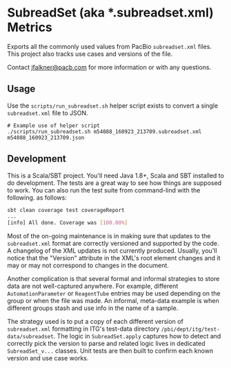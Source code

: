 # SubreadSet (aka *.subreadset.xml) Metrics

Exports all the commonly used values from PacBio `subreadset.xml` files. This project also tracks use cases and versions
of the file.

Contact jfalkner@pacb.com for more information or with any questions.

## Usage

Use the `scripts/run_subreadset.sh` helper script exists to convert a single `subreadset.xml` file to JSON.

```
# Example use of helper script
./scripts/run_subreadset.sh m54088_160923_213709.subreadset.xml m54088_160923_213709.json
```

## Development

This is a Scala/SBT project. You'll need Java 1.8+, Scala and SBT installed to do development. The tests are a great way
to see how things are supposed to work. You can also run the test suite from command-lind with the following.
as follows:

```bash
sbt clean coverage test coverageReport
...
[info] All done. Coverage was [100.00%]
```

Most of the on-going maintenance is in making sure that updates to the `subreadset.xml` format are correctly versioned
and supported by the code. A changelog of the XML updates is not currently produced. Usually, you'll notice that the
"Version" attribute in the XML's root element changes and it may or may not correspond to changes in the document.

Another complication is that several formal and informal strategies to store data are not well-captured anywhere. For 
example, different `AutomationParameter` or `ReagentTube` entries may be used depending on the group or when the file
was made. An informal, meta-data example is when different groups stash and use info in the name of a sample.

The strategy used is to put a copy of each different version of `subreadset.xml` formatting in ITG's test-data directory
`/pbi/dept/itg/test-data/subreadset`. The logic in `SubreadSet.apply` captures how to detect and correctly pick the 
version to parse and related logic lives in dedicated `SubreadSet_v...` classes. Unit tests are then built to confirm
each known version and use case works.